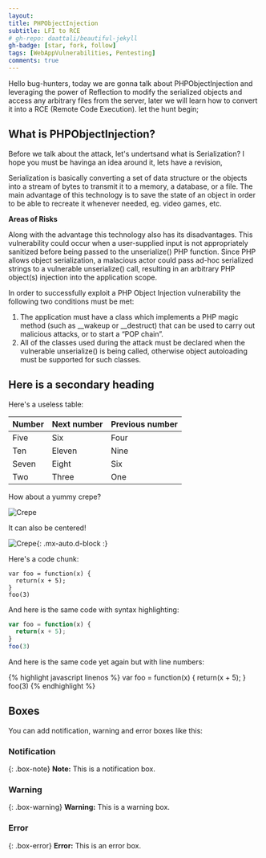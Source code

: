 ```yaml
---
layout: 
title: PHPObjectInjection
subtitle: LFI to RCE
# gh-repo: daattali/beautiful-jekyll
gh-badge: [star, fork, follow]
tags: [WebAppVulnerabilities, Pentesting]
comments: true
---
```


Hello bug-hunters, today we are gonna talk about PHPObjectInjection and leveraging the power of Reflection to modify the serialized objects and access any arbitrary files from the server, later we will learn how to convert it into a RCE (Remote Code Execution). let the hunt begin;

## What is PHPObjectInjection?

Before we talk about the attack, let's undertsand what is Serialization? I hope you must be havinga an idea around it, lets have a revision,  

Serialization is basically converting a set of data structure or the objects into a stream of bytes to transmit it to a memory, a database, or a file. The main advantage of this technology is to save the state of an object in order to be able to recreate it whenever needed, eg. video games, etc.

**Areas of Risks**

Along with the advantage this technology also has its disadvantages. This vulnerability could occur when a user-supplied input is not appropriately sanitized before being passed to the unserialize() PHP function. Since PHP allows object serialization, a malacious actor could pass ad-hoc serialized strings to a vulnerable unserialize() call, resulting in an arbitrary PHP object(s) injection into the application scope.

In order to successfully exploit a PHP Object Injection vulnerability the following two conditions must be met:

  1. The application must have a class which implements a PHP magic method (such as __wakeup or __destruct) that can be used to carry out malicious attacks, or to start a “POP chain”.
  2. All of the classes used during the attack must be declared when the vulnerable unserialize() is being called, otherwise object autoloading must be supported for such classes.

## Here is a secondary heading

Here's a useless table:

| Number | Next number | Previous number |
| :------ |:--- | :--- |
| Five | Six | Four |
| Ten | Eleven | Nine |
| Seven | Eight | Six |
| Two | Three | One |


How about a yummy crepe?

![Crepe](https://s3-media3.fl.yelpcdn.com/bphoto/cQ1Yoa75m2yUFFbY2xwuqw/348s.jpg)

It can also be centered!

![Crepe](https://s3-media3.fl.yelpcdn.com/bphoto/cQ1Yoa75m2yUFFbY2xwuqw/348s.jpg){: .mx-auto.d-block :}

Here's a code chunk:

~~~
var foo = function(x) {
  return(x + 5);
}
foo(3)
~~~

And here is the same code with syntax highlighting:

```javascript
var foo = function(x) {
  return(x + 5);
}
foo(3)
```

And here is the same code yet again but with line numbers:

{% highlight javascript linenos %}
var foo = function(x) {
  return(x + 5);
}
foo(3)
{% endhighlight %}

## Boxes
You can add notification, warning and error boxes like this:

### Notification

{: .box-note}
**Note:** This is a notification box.

### Warning

{: .box-warning}
**Warning:** This is a warning box.

### Error

{: .box-error}
**Error:** This is an error box.
